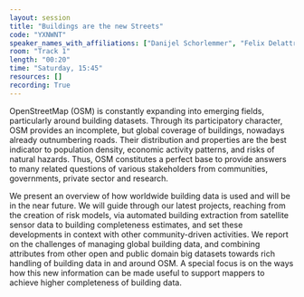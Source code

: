 ```yaml
---
layout: session
title: "Buildings are the new Streets"
code: "YXNWNT"
speaker_names_with_affiliations: ["Danijel Schorlemmer", "Felix Delattre"]
room: "Track 1"
length: "00:20"
time: "Saturday, 15:45"
resources: []
recording: True
---
```

OpenStreetMap (OSM) is constantly expanding into emerging fields, particularly around building datasets. Through its participatory character, OSM provides an incomplete, but global coverage of buildings, nowadays already outnumbering roads. Their distribution and properties are the best indicator to population density, economic activity patterns, and risks of natural hazards. Thus, OSM constitutes a perfect base to provide answers to many related questions of various stakeholders from communities, governments, private sector and research.

We present an overview of how worldwide building data is used and will be in the near future. We will guide through our latest projects, reaching from the creation of risk models, via automated building extraction from satellite sensor data to building completeness estimates, and set these developments in context with other community-driven activities. We report on the challenges of managing global building data, and combining attributes from other open and public domain big datasets towards rich handling of building data in and around OSM. A special focus is on the ways how this new information can be made useful to support mappers to achieve higher completeness of building data.
